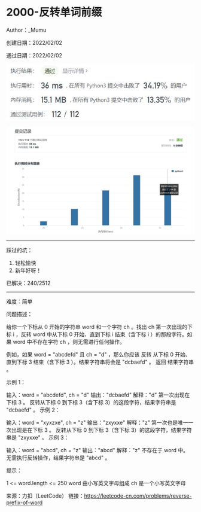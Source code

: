 # 2000-反转单词前缀

Author：_Mumu

创建日期：2022/02/02

通过日期：2022/02/02

![](./通过截图2.jpg)

![](./通过截图1.jpg)

*****

踩过的坑：

1. 轻松愉快
4. 新年好呀！

已解决：240/2512

*****

难度：简单

问题描述：

给你一个下标从 0 开始的字符串 word 和一个字符 ch 。找出 ch 第一次出现的下标 i ，反转 word 中从下标 0 开始、直到下标 i 结束（含下标 i ）的那段字符。如果 word 中不存在字符 ch ，则无需进行任何操作。

例如，如果 word = "abcdefd" 且 ch = "d" ，那么你应该 反转 从下标 0 开始、直到下标 3 结束（含下标 3 ）。结果字符串将会是 "dcbaefd" 。
返回 结果字符串 。

 

示例 1：

输入：word = "abcdefd", ch = "d"
输出："dcbaefd"
解释："d" 第一次出现在下标 3 。 
反转从下标 0 到下标 3（含下标 3）的这段字符，结果字符串是 "dcbaefd" 。
示例 2：

输入：word = "xyxzxe", ch = "z"
输出："zxyxxe"
解释："z" 第一次也是唯一一次出现是在下标 3 。
反转从下标 0 到下标 3（含下标 3）的这段字符，结果字符串是 "zxyxxe" 。
示例 3：

输入：word = "abcd", ch = "z"
输出："abcd"
解释："z" 不存在于 word 中。
无需执行反转操作，结果字符串是 "abcd" 。


提示：

1 <= word.length <= 250
word 由小写英文字母组成
ch 是一个小写英文字母

来源：力扣（LeetCode）
链接：https://leetcode-cn.com/problems/reverse-prefix-of-word
